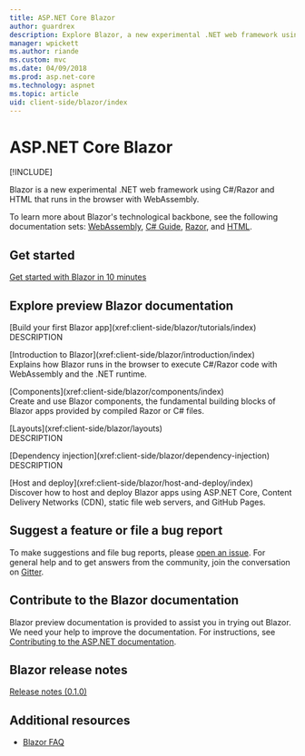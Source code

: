 ```yaml
---
title: ASP.NET Core Blazor
author: guardrex
description: Explore Blazor, a new experimental .NET web framework using C#/Razor and HTML that runs in the browser with WebAssembly.
manager: wpickett
ms.author: riande
ms.custom: mvc
ms.date: 04/09/2018
ms.prod: asp.net-core
ms.technology: aspnet
ms.topic: article
uid: client-side/blazor/index
---
```

# ASP.NET Core Blazor

[!INCLUDE[](~/includes/blazor-preview-notice.md)]

Blazor is a new experimental .NET web framework using C#/Razor and HTML that runs in the browser with WebAssembly.

To learn more about Blazor's technological backbone, see the following documentation sets: [WebAssembly](http://webassembly.org/), [C# Guide](https://docs.microsoft.com/dotnet/csharp/), [Razor](https://docs.microsoft.com/aspnet/core/mvc/views/razor), and [HTML](https://www.w3.org/html/).

## Get started

[Get started with Blazor in 10 minutes](https://www.microsoft.com/net/web/blazor/get-started)

## Explore preview Blazor documentation

\[Build your first Blazor app](xref:client-side/blazor/tutorials/index)  
DESCRIPTION

\[Introduction to Blazor](xref:client-side/blazor/introduction/index)  
Explains how Blazor runs in the browser to execute C#/Razor code with WebAssembly and the .NET runtime.

\[Components](xref:client-side/blazor/components/index)  
Create and use Blazor components, the fundamental building blocks of Blazor apps provided by compiled Razor or C# files.

\[Layouts](xref:client-side/blazor/layouts)  
DESCRIPTION

\[Dependency injection](xref:client-side/blazor/dependency-injection)  
DESCRIPTION

\[Host and deploy](xref:client-side/blazor/host-and-deploy/index)  
Discover how to host and deploy Blazor apps using ASP.NET Core, Content Delivery Networks (CDN), static file web servers, and GitHub Pages.

## Suggest a feature or file a bug report

To make suggestions and file bug reports, please [open an issue](https://github.com/aspnet/Blazor/issues/new). For general help and to get answers from the community, join the conversation on [Gitter](https://gitter.im/aspnet/Blazor).

## Contribute to the Blazor documentation

Blazor preview documentation is provided to assist you in trying out Blazor. We need your help to improve the documentation. For instructions, see [Contributing to the ASP.NET documentation](https://github.com/aspnet/Docs/blob/master/CONTRIBUTING.md).

## Blazor release notes

[Release notes (0.1.0)](https://github.com/aspnet/blazor/tag/0.1.0)

## Additional resources

* [Blazor FAQ](https://github.com/aspnet/Blazor/wiki/FAQ)
